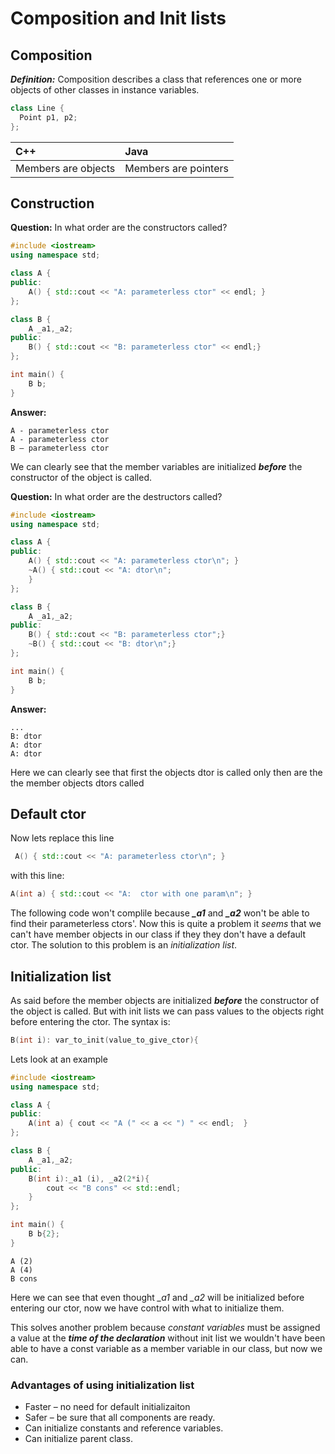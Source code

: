 # Composition and Init lists

## Composition

_**Definition:**_ Composition describes a class that references one or more objects of other classes in instance variables.

```cpp
class Line {
  Point p1, p2;
};
```

| C++ | Java |
| :--- | :--- |
| Members are objects | Members are pointers |

## Construction

**Question:** In what order are the constructors called?

```cpp
#include <iostream>
using namespace std;

class A {
public:
    A() { std::cout << "A: parameterless ctor" << endl; }
};

class B {
    A _a1,_a2;
public:
    B() { std::cout << "B: parameterless ctor" << endl;}
};

int main() {
    B b;
}
```

**Answer:**

```text
A - parameterless ctor
A - parameterless ctor
B – parameterless ctor
```

We can clearly see that the member variables are initialized _**before**_ the constructor of the object is called.

**Question:** In what order are the destructors called?

```cpp
#include <iostream>
using namespace std;

class A {
public:
    A() { std::cout << "A: parameterless ctor\n"; }
    ~A() { std::cout << "A: dtor\n";
    }
};

class B {
    A _a1,_a2;
public:
    B() { std::cout << "B: parameterless ctor";}
    ~B() { std::cout << "B: dtor\n";}
};

int main() {
    B b;
}
```

**Answer:**

```text
...
B: dtor
A: dtor
A: dtor
```

Here we can clearly see that first the objects dtor is called only then are the the member objects dtors called

## Default ctor

Now lets replace this line

```cpp
 A() { std::cout << "A: parameterless ctor\n"; }
```

with this line:

```cpp
A(int a) { std::cout << "A:  ctor with one param\n"; }
```

The following code won't complile because _**\_a1**_ and _**\_a2**_ won't be able to find their parameterless ctors'. Now this is quite a problem it _seems_ that we can't have member objects in our class if they they don't have a default ctor. The solution to this problem is an _initialization list_.

## Initialization list

As said before the member objects are initialized _**before**_ the constructor of the object is called. But with init lists we can pass values to the objects right before entering the ctor. The syntax is:

```cpp
B(int i): var_to_init(value_to_give_ctor){
```

Lets look at an example

```cpp
#include <iostream>
using namespace std;

class A {
public:
    A(int a) { cout << "A (" << a << ") " << endl;  }
};

class B {
    A _a1,_a2;
public:
    B(int i):_a1 (i), _a2(2*i){
        cout << "B cons" << std::endl;
    }
};

int main() {
    B b{2};
}
```

```text
A (2) 
A (4) 
B cons
```

Here we can see that even thought _\_a1_ and _\_a2_ will be initialized before entering our ctor, now we have control with what to initialize them.

This solves another problem because _constant variables_ must be assigned a value at the _**time of the declaration**_ without init list we wouldn't have been able to have a const variable as a member variable in our class, but now we can.

### Advantages of using initialization list

* Faster – no need for default initializaiton
* Safer – be sure that all components are ready.
* Can initialize constants and reference variables.
* Can initialize parent class.

